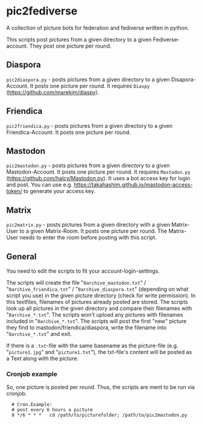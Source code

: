 # pic2fediverse
A collection of picture bots for federation and fediverse written in python.

This scripts post pictures from a given directory to a given Fediverse-account. They post one picture per round.


## Diaspora
`pic2diaspora.py` - posts pictures from a given directory to a given Disapora-Account. It posts one picture per round. It requires `Diaspy` (https://github.com/marekjm/diaspy).

## Friendica
`pic2friendica.py` - posts pictures from a given directory to a given Friendica-Account. It posts one picture per round.


## Mastodon
`pic2mastodon.py` - posts pictures from a given directory to a given Mastodon-Account. It posts one picture per round. It requires `Mastodon.py` (https://github.com/halcy/Mastodon.py). It uses a bot access key for login and post. You can use e.g. https://takahashim.github.io/mastodon-access-token/ to generate your access key.

## Matrix
`pic2matrix.py` - posts pictures from a given directory with a given Matrix-User to a given Matrix-Room. It posts one picture per round. The Matrix-User needs to enter the room before posting with this script. 


## General
You need to edit the scripts to fit your account-login-settings.

The scripts will create the file "`0archive_mastodon.txt`" / "`0archive_friendica.txt`" / "`0archive_diaspora.txt`" (depending on what script you use) in the given picture directory (check for write permission). In this textfiles, filenames of pictures already posted are stored. The scripts look up all pictures in the given directory and compare their filenames with "`0archive_*.txt`". The scripts won't upload any pictures with filenames included in "`0archive_*.txt`". The scripts will post the first "new" picture they find to mastodon/friendica/diaspora, write the filename into "`0archive_*.txt`" and exit.

If there is a `.txt`-file with the same basename as the picture-file (e.g. "`picture1.jpg`" and "`picture1.txt`"), the txt-file's content will be posted as a Text along with the picture.

### Cronjob example
So, one picture is posted per round. Thus, the scripts are ment to be run via cronjob.
```
  # Cron.Example:
  # post every 6 hours a picture
  0 */6 * * * 	cd /path/to/picturefolder; /path/to/pic2mastodon.py
```
